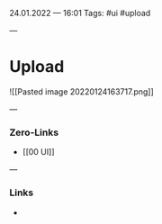 24.01.2022 — 16:01
Tags: #ui #upload

—
# Upload


![[Pasted image 20220124163717.png]]

—
### Zero-Links
- [[00 UI]]

—
### Links
- 
